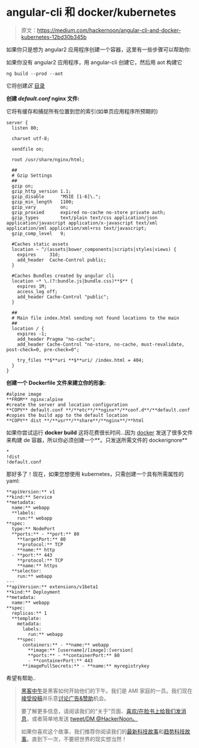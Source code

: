 # angular-cli 和 docker/kubernetes

> 原文：<https://medium.com/hackernoon/angular-cli-and-docker-kubernetes-12bd30b345b>

如果你只是想为 angular2 应用程序创建一个容器，这里有一些步骤可以帮助你:

如果你没有 angular2 应用程序，用 angular-cli 创建它，然后用 aot 构建它

```
ng build --prod --aot
```

它将创建*区* [目录](https://hackernoon.com/tagged/directory)

**创建 *default.conf* nginx 文件:**

它将有缓存和捕捉所有位置到您的索引(如单页应用程序所预期的)

```
server {
  listen 80;

  charset utf-8;

  sendfile on;

  root /usr/share/nginx/html;

  ##
  # Gzip Settings
  ##
  gzip on;
  gzip_http_version 1.1;
  gzip_disable      "MSIE [1-6]\.";
  gzip_min_length   1100;
  gzip_vary         on;
  gzip_proxied      expired no-cache no-store private auth;
  gzip_types        text/plain text/css application/json application/javascript application/x-javascript text/xml application/xml application/xml+rss text/javascript;
  gzip_comp_level   9;

  #Caches static assets
  location ~ ^/(assets|bower_components|scripts|styles|views) {
    expires     31d;
    add_header  Cache-Control public;
  }

  #Caches Bundles created by angular cli
  location ~* \.(?:bundle.js|bundle.css)**$** {
    expires 1M;
    access_log off;
    add_header Cache-Control "public";
  }

  ##
  # Main file index.html sending not found locations to the main
  ##
  location / {
    expires -1;
    add_header Pragma "no-cache";
    add_header Cache-Control "no-store, no-cache, must-revalidate, post-check=0, pre-check=0";

    try_files **$**uri **$**uri/ /index.html = 404;
  }
}
```

**创建一个 Dockerfile 文件来建立你的形象:**

```
#alpine image
**FROM** nginx:alpine
#create the server and location configuration
**COPY** default.conf **/**etc**/**nginx**/**conf.d**/**default.conf
#copies the build app to the default location
**COPY** dist **/**usr**/**share**/**nginx**/**html
```

如果你尝试运行 **docker build** 这将花费很长时间…因为 [docker](https://hackernoon.com/tagged/docker) 发送了很多文件来构建 de 容器，所以你必须创建一个**。只发送所需文件的 dockerignore**

```
*
!dist
!default.conf
```

那好多了！现在，如果您想使用 kubernetes，只需创建一个具有所需属性的 yaml:

```
**apiVersion:** v1
**kind:** Service
**metadata:
  name:** webapp
  **labels:
    run:** webapp
**spec:
  type:** NodePort
  **ports:** - **port:** 80
    **targetPort:** 80
    **protocol:** TCP
    **name:** http
  - **port:** 443
    **protocol:** TCP
    **name:** https
  **selector:
    run:** webapp
---
**apiVersion:** extensions/v1beta1
**kind:** Deployment
**metadata:
  name:** webapp
**spec:
  replicas:** 1
  **template:
    metadata:
      labels:
        run:** webapp
    **spec:
      containers:** - **name:** webapp
        **image:** [username]/[image]:[version]
        **ports:** - **containerPort:** 80
        - **containerPort:** 443
      **imagePullSecrets:** - **name:** myregistrykey
```

希望有帮助..

> [黑客中午](http://bit.ly/Hackernoon)是黑客如何开始他们的下午。我们是 AMI 家庭的一员。我们现在[接受投稿](http://bit.ly/hackernoonsubmission)并乐意[讨论广告&赞助](mailto:partners@amipublications.com)机会。
> 
> 要了解更多信息，请阅读我们的“关于”页面、[喜欢/在脸书上给我们发消息](http://bit.ly/HackernoonFB)，或者简单地发送 [tweet/DM @HackerNoon。](https://goo.gl/k7XYbx)
> 
> 如果你喜欢这个故事，我们推荐你阅读我们的[最新科技故事](http://bit.ly/hackernoonlatestt)和[趋势科技故事](https://hackernoon.com/trending)。直到下一次，不要把世界的现实想当然！